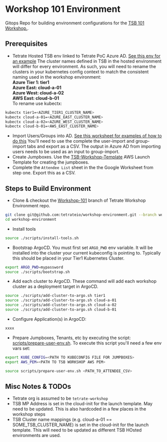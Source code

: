 # Workshop 101 Environment
Gitops Repo for building environment configurations for the [TSB 101 Workshop.](https://github.com/tetrateio/workshop-101).

## Prerequisites
- Tetrate Hosted TSB env linked to Tetrate PoC Azure AD.  [See this env for an example](https://github.com/tetrateio/tetrate/blob/master/cloud/projects/organization/configuration/index.ts#L139-L161)  The cluster names defined in TSB in the hosted environment will differ for every environment.  As such, you will need to rename the clusters in your kubernetes config context to match the consistent naming used in the workshop environment:  
**Azure Tier 1: tier1**  
**Azure East: cloud-a-01**  
**Azure West: cloud-a-02**   
**AWS East: cloud-b-01**  
To rename use kubectx:    
```bash  
kubectx tier1=<AZURE_TIER1_CLUSTER_NAME>  
kubectx cloud-a-01=<AZURE_EAST_CLUSTER_NAME>  
kubectx cloud-a-02=<AZURE_WEST_CLUSTER_NAME>  
kubectx cloud-b-01=<AWS_EAST_CLUSTER_NAME>  
```

- Import Users/Groups into AD.  [See this worksheet for examples of how to do this](https://docs.google.com/spreadsheets/d/1l1hoYYM4VuMAAnS9s1cAETAP7kXPB41A9Az3C-iSCEQ/edit#gid=222245595)  You'll need to use the complete the user-import and group-import tabs and export as a CSV.  The output in Azure AD from importing users needs to be used as an input to group-import.
- Create Jumpboxes.  Use the [TSB-Workshop-Template](https://us-east-2.console.aws.amazon.com/ec2/v2/home?region=us-east-2#LaunchTemplateDetails:launchTemplateId=lt-00618441ea7d113be) AWS Launch Template for creating the jumpboxes.
- Complete the `Attendee List` sheet in the the Google Worksheet from step one.  Export this as a CSV.

## Steps to Build Environment
- Clone & checkout the [Workshop-101](https://github.com/tetrateio/workshop-environment/tree/workshop-101) branch of Tetrate Workshop Environment repo.  
```bash
git clone git@github.com:tetrateio/workshop-environment.git --branch workshop-101
cd workshop-environment  
```

- Install tools
```bash
source ./scripts/install-tools.sh
```

- Bootstrap ArgoCD.  You must first set `ARGO_PWD` env variable.  It will be installed into the cluster your current kubeconfig is pointing to.  Typically this should be placed in your Tier1 Kubernetes Cluster.
```bash
export ARGO_PWD=mypassword
source ./scripts/bootstrap.sh
```

- Add each cluster to ArgoCD.  These command will add each workshop cluster as a deployment target in ArgoCD.  
```bash
source ./scripts/add-cluster-to-argo.sh tier1
source ./scripts/add-cluster-to-argo.sh cloud-a-01
source ./scripts/add-cluster-to-argo.sh cloud-a-02
source ./scripts/add-cluster-to-argo.sh cloud-b-01
```

- Configure Application(s) in ArgoCD:
```bash
xxxx
```

- Prepare Jumpboxes, Tenants, etc by executing the script: [scripts/prepare-user-env.sh](scripts/prepare-user-env.sh).  To execute this script you'll need a few env vars set:  
```bash
export KUBE_CONFIG=<PATH TO KUBECONFIG FILE FOR JUMPBOXES>
export AWS_PEM=<PATH TO TSB WORKSHOP AWS PEM>
```
```bash
source scripts/prepare-user-env.sh <PATH_TO_ATTENDEE_CSV>
```

## Misc Notes & TODOs
- Tetrate org is assumed to be `tetrate-workshop`
- TSB MP Address is set in the cloud-init for the launch template.  May need to be updated.  This is also hardcoded in a few places in the workshop steps
- TSB Cluster name mappings (e.g. cloud-a-01 == SOME_TSB_CLUSTER_NAME) is set in the cloud-init for the launch template.  This will need to be updated as different TSB HOsted environments are used.